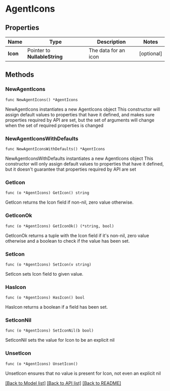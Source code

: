 # AgentIcons

## Properties

Name | Type | Description | Notes
------------ | ------------- | ------------- | -------------
**Icon** | Pointer to **NullableString** | The data for an icon | [optional] 

## Methods

### NewAgentIcons

`func NewAgentIcons() *AgentIcons`

NewAgentIcons instantiates a new AgentIcons object
This constructor will assign default values to properties that have it defined,
and makes sure properties required by API are set, but the set of arguments
will change when the set of required properties is changed

### NewAgentIconsWithDefaults

`func NewAgentIconsWithDefaults() *AgentIcons`

NewAgentIconsWithDefaults instantiates a new AgentIcons object
This constructor will only assign default values to properties that have it defined,
but it doesn't guarantee that properties required by API are set

### GetIcon

`func (o *AgentIcons) GetIcon() string`

GetIcon returns the Icon field if non-nil, zero value otherwise.

### GetIconOk

`func (o *AgentIcons) GetIconOk() (*string, bool)`

GetIconOk returns a tuple with the Icon field if it's non-nil, zero value otherwise
and a boolean to check if the value has been set.

### SetIcon

`func (o *AgentIcons) SetIcon(v string)`

SetIcon sets Icon field to given value.

### HasIcon

`func (o *AgentIcons) HasIcon() bool`

HasIcon returns a boolean if a field has been set.

### SetIconNil

`func (o *AgentIcons) SetIconNil(b bool)`

 SetIconNil sets the value for Icon to be an explicit nil

### UnsetIcon
`func (o *AgentIcons) UnsetIcon()`

UnsetIcon ensures that no value is present for Icon, not even an explicit nil

[[Back to Model list]](../README.md#documentation-for-models) [[Back to API list]](../README.md#documentation-for-api-endpoints) [[Back to README]](../README.md)


